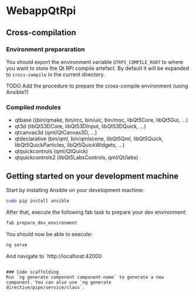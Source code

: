 # WebappQtRpi

## Cross-compilation
### Environment prepararation
You should export the environment variable `QTRPI_COMPILE_ROOT` to where you want to store the Qt RPi compile artefact. By default it will be expanded to `cross-compile` in the current directory.

TODO Add the procedure to prepare the cross-compile environment (using Ansible?)

### Compiled modules
* qtbase ((bin/qmake, bin/rcc, bin/uic, bin/moc, libQt5Core, libQt5Gui, ...)
* qt3d (libQt53DCore, libQt53DInput, libQt53DQuick, ...)
* qtcanvas3d (qml/QtCanvas3D, ...)
* qtdeclarative (bin/qml, bin/qmlscene, libQt5Qml, libQt5Quick, libQt5QuickParticles, libQt5QuickWidgets, ...)
* qtquickcontrols (qml/QtQuick)
* qtquickcontrols2 (libQt5LabsControls, qml/Qt/labs)

## Getting started on your development machine
Start by installing Ansible on your development machine:
```bash
sudo pip install ansible
```

After that, execute the following fab task to prepare your dev environment:
```bash
fab prepare_dev_environment
```

You should now be able to execute:
```bash
ng serve
```
And navigate to `http://localhost:42000
```

### Code scaffolding
Run `ng generate component component-name` to generate a new component. You can also use `ng generate directive/pipe/service/class`.


